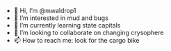 - 👋 Hi, I’m @mwaldrop1
- 👀 I’m interested in mud and bugs
- 🌱 I’m currently learning state capitals
- 💞️ I’m looking to collaborate on changing crysophere
- 📫 How to reach me: look for the cargo bike

<!---
mwaldrop1/mwaldrop1 is a ✨ special ✨ repository because its `README.md` (this file) appears on your GitHub profile.
You can click the Preview link to take a look at your changes.
--->
